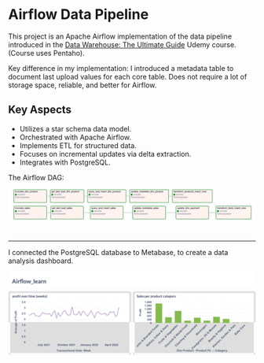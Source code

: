 # Airflow Data Pipeline

This project is an Apache Airflow implementation of the data pipeline introduced in the [Data Warehouse: The Ultimate Guide](https://www.udemy.com/course/data-warehouse-the-ultimate-guide/?couponCode=ST7MT290425G2) Udemy course. (Course uses Pentaho).

Key difference in my implementation: I introduced a metadata table to document last upload values for each core table. Does not require a lot of storage space, reliable, and better for Airflow.

## Key Aspects

-   Utilizes a star schema data model.
-   Orchestrated with Apache Airflow.
-   Implements ETL for structured data.
-   Focuses on incremental updates via delta extraction.
-   Integrates with PostgreSQL.

The Airflow DAG:
![alt text](images/DAG_graph.png)
____

I connected the PostgreSQL database to Metabase, to create a data analysis dashboard.

![alt text](images/metabase_dashboard.png)
